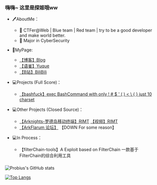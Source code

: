 <!--
**ProbiusOfficial/ProbiusOfficial** is a ✨ _special_ ✨ repository because its `README.md` (this file) appears on your GitHub profile.

Here are some ideas to get you started:

- 🔭 I’m currently working on ...
- 🌱 I’m currently learning ...
- 👯 I’m looking to collaborate on ...
- 🤔 I’m looking for help with ...
- 💬 Ask me about ...
- 📫 How to reach me: ...
- 😄 Pronouns: ...
- ⚡ Fun fact: ...
-->
### 嗨嗨~ 这里是探姬哦ww
- 🖊️AboutMe：
   - 🔭 CTFer@Web | Blue team | Red team | try to be a good developer and make world better. 
   - 🌱 Major in CyberSecurity
- 🔎MyPage:   
   - [【博客】Blog](http://blog.probius.xyz/)
   - [【语雀<DOWN>】Yuque](https://www.yuque.com/probius)
   - [【B站】BiliBili](https://space.bilibili.com/27109929)
- 💻Projects (Full Score)：
   - [【bashfuck】exec BashCommand with only ! # $ ' ( ) < \ { } just 10 charset ](https://github.com/ProbiusOfficial/bashFuck)

- 💻Other Projects (Closed Source)：
   - [【Arknights-罗德岛移动终端】RIMT](https://github.com/ProbiusOfficial/RIMT_V4.0)  [【视频】RIMT](https://www.bilibili.com/video/BV1mv4y1N7xx)
   - [【ArkFlarum 论坛】](https://bbs.arktoolbox.jamsg.cn/) 【DOWN For some reason】
                                                          
- 💻In Process：  
   - 【filterChain-tools】A Exploit based on FilterChain 一款基于FilterChain的综合利用工具

### 
![Probius's GitHub stats](https://github-readme-stats.vercel.app/api?username=ProbiusOfficial&include_all_commits=true)  
      
[![Top Langs](https://github-readme-stats.vercel.app/api/top-langs/?username=ProbiusOfficial&layout=compact)](https://github.com/anuraghazra/github-readme-stats)
